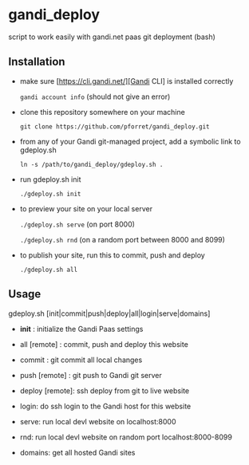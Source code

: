 # gandi_deploy

script to work easily with gandi.net paas git deployment (bash)

## Installation

* make sure [https://cli.gandi.net/][Gandi CLI] is installed correctly

	`gandi account info` (should not give an error)

* clone this repository somewhere on your machine

	`git clone https://github.com/pforret/gandi_deploy.git`

* from any of your Gandi git-managed project, add a symbolic link to gdeploy.sh

	`ln -s /path/to/gandi_deploy/gdeploy.sh .`

* run gdeploy.sh init

	`./gdeploy.sh init`

* to preview your site on your local server

	`./gdeploy.sh serve` (on port 8000)
	
	`./gdeploy.sh rnd` (on a random port between 8000 and 8099)

* to publish your site, run this to commit, push and deploy

	`./gdeploy.sh all`

## Usage 


gdeploy.sh [init|commit|push|deploy|all|login|serve|domains]

* **init** : initialize the Gandi Paas settings

* all [remote] : commit, push and deploy this website

* commit : git commit all local changes

* push [remote] : git push to Gandi git server

* deploy [remote]: ssh deploy from git to live website

* login: do ssh login to the Gandi host for this website

* serve: run local devl website on localhost:8000

* rnd: run local devl website on random port localhost:8000-8099

* domains: get all hosted Gandi sites


[Gandi CLI]: https://cli.gandi.net/
